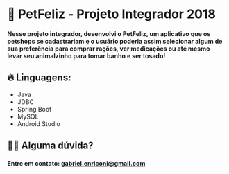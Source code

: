 <h1>🐶 PetFeliz - Projeto Integrador 2018</h1>
<h4>Nesse projeto integrador, desenvolvi o PetFeliz, um aplicativo que os petshops se cadastrariam e o usuário poderia assim selecionar algum de sua preferência para comprar rações, ver medicações ou até mesmo levar seu animalzinho para tomar banho e ser tosado!</h4>
 
<h2>🔥 Linguagens: </h2>
<ul>
  <li>Java</li>
  <li>JDBC</li>
  <li>Spring Boot</li>
  <li>MySQL</li>
  <li>Android Studio</li>
</ul>
  
<h2>🙆‍♀️ Alguma dúvida?</h2>
<h4>Entre em contato: <a href="mailto:gabriel.enriconi@gmail.com">gabriel.enriconi@gmail.com</a></h4>
